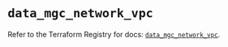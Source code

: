 # `data_mgc_network_vpc`

Refer to the Terraform Registry for docs: [`data_mgc_network_vpc`](https://registry.terraform.io/providers/magalucloud/mgc/0.39.0/docs/data-sources/network_vpc).

